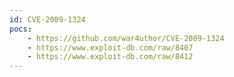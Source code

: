 ```yaml
---
id: CVE-2009-1324
pocs:
    - https://github.com/war4uthor/CVE-2009-1324
    - https://www.exploit-db.com/raw/8407
    - https://www.exploit-db.com/raw/8412
---
```

